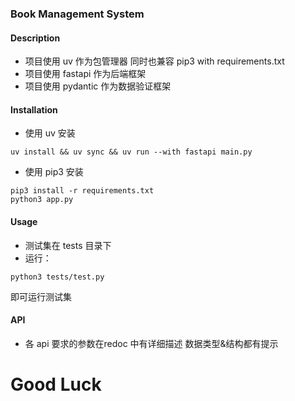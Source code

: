 ### Book Management System
#### Description
- 项目使用 uv 作为包管理器 同时也兼容 pip3 with requirements.txt
- 项目使用 fastapi 作为后端框架
- 项目使用 pydantic 作为数据验证框架

#### Installation
- 使用 uv 安装
```shell
uv install && uv sync && uv run --with fastapi main.py   
```

- 使用 pip3 安装
```shell
pip3 install -r requirements.txt
python3 app.py
```

#### Usage
- 测试集在 tests 目录下
- 运行：
```shell
python3 tests/test.py
```
即可运行测试集

#### API
- 各 api 要求的参数在redoc 中有详细描述 数据类型&结构都有提示

# Good Luck
